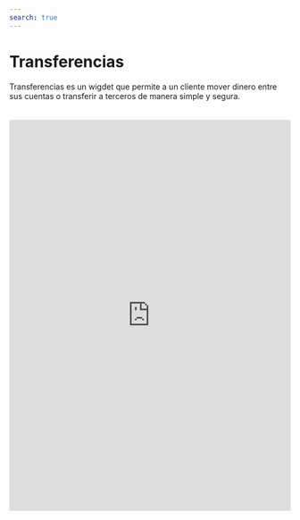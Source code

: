 ```yaml
---
search: true
---
```


# Transferencias

Transferencias es un wigdet que permite a un cliente mover dinero entre sus cuentas o transferir a terceros de manera simple y segura.

<iframe src="https://widgets-es.modyo.com/personas/retail-transfer" width="100%" height="700px" frameBorder="0" style="overflow:auto;margin-top:20px;"/>

## Propiedades

Este widget se divide en funcionalidades para dos productos similares: Transferencia a Terceros y Transferencia entre Cuentas.

### Transferencia entre Cuentas

|Funcionalidad|Descripción|
|:------------|:----------|
|Origen de transferencia|Selecciona la cuenta corriente o vista desde la cual saldrá el monto de dinero a mover. Además, muestra el saldo disponible que se puede transferir.|
|Destino de transferencia|Selecciona la cuenta a la cual se moverá el dinero|
|Programar transferencia|Permite seleccionar na frecuencia de tiempo entre la cual se harán transferencias de un monto de dinero predeterminado.|
|Últimos movimientos|Muestra todos los movimientos nacionales e internacionales que no están facturados.|
|Pagar deuda|Corresponde a la funcionalidad de pago de la deuda.<br><br> Este pago de deuda puede ser total o parcial.<br><br> Hacer click en este botón llevará al widget de Pago de Tarjetas, donde se podrá seleccionar la opción de pago de deuda nacional o internacional.|

### Transferencia a Terceros

| Funcionalidad  | Descripción  |
| -----| -----|
| Cuenta de Origen  | Entrega información sobre la cuenta de la cual se realizará la transferencia, como número de cuenta y saldo disponible.  Permite agendadar movimientos hacia uno de los destinatarios registrados.  |
| Cuenta de Destino  | Permite seleccionar la cuenta que recibirá la transferencia realizada por el usuario.  El cliente puede seleccionar un contacto ya registrado o agregar nuevos contactos.  |
| Mis Contactos  | Permite seleccionar la cuenta que recibirá la transferencia, entre las cuentas ya registradas por el cliente.  Entrega un buscados para encontrar de manera ágil y rápida al destinatarios de la transferencia. |
| Nuevo Contacto  | Permite ingresar la información sobre un destinatario que no esté registrado en la cuenta del cliente.  Incluye nombre, banco, tipo de cuenta, número de cuenta, RUT y correo electrónico del destinatario.  |
| Monto a transferir | Permite ingresar el monto que se transferirá hacia la cuenta del destinatario seleccionado.  | 